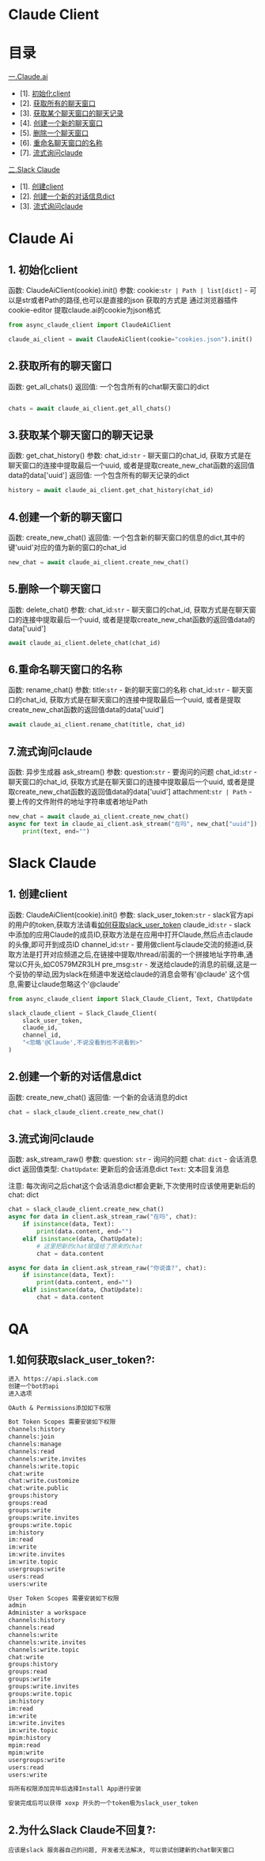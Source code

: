 # Claude Client

# 目录

[一.Claude.ai](#claude-ai)

- [1]. [初始化client](#1-初始化client)
- [2]. [获取所有的聊天窗口](#2获取所有的聊天窗口)
- [3]. [获取某个聊天窗口的聊天记录](#3获取某个聊天窗口的聊天记录)
- [4]. [创建一个新的聊天窗口](#4创建一个新的聊天窗口)
- [5]. [删除一个聊天窗口](#5删除一个聊天窗口)
- [6]. [重命名聊天窗口的名称](#6重命名聊天窗口的名称)
- [7]. [流式询问claude](#7流式询问claude)

[二.Slack Claude](#slack-claude)

- [1]. [创建client](#1-创建client)
- [2]. [创建一个新的对话信息dict](#2创建一个新的对话信息dict)
- [3]. [流式询问claude](#3流式询问claude)

# Claude Ai

## 1. 初始化client

函数:
ClaudeAiClient(cookie).init()
参数:
cookie:`str | Path | list[dict]` - 可以是str或者Path的路径,也可以是直接的json
获取的方式是 通过浏览器插件 cookie-editor 提取claude.ai的cookie为json格式

```python
from async_claude_client import ClaudeAiClient

claude_ai_client = await ClaudeAiClient(cookie="cookies.json").init()
```

## 2.获取所有的聊天窗口

函数:
get_all_chats()
返回值:
一个包含所有的chat聊天窗口的dict

```python

chats = await claude_ai_client.get_all_chats()

```

## 3.获取某个聊天窗口的聊天记录

函数:
get_chat_history()
参数:
chat_id:`str` - 聊天窗口的chat_id, 获取方式是在聊天窗口的连接中提取最后一个uuid,
或者是提取create_new_chat函数的返回值data的data['uuid']
返回值:
一个包含所有的聊天记录的dict

```python
history = await claude_ai_client.get_chat_history(chat_id)
```

## 4.创建一个新的聊天窗口

函数:
create_new_chat()
返回值:
一个包含新的聊天窗口的信息的dict,其中的键'uuid'对应的值为新的窗口的chat_id

```python
new_chat = await claude_ai_client.create_new_chat()
```

## 5.删除一个聊天窗口

函数:
delete_chat()
参数:
chat_id:`str` - 聊天窗口的chat_id, 获取方式是在聊天窗口的连接中提取最后一个uuid,
或者是提取create_new_chat函数的返回值data的data['uuid']

```python
await claude_ai_client.delete_chat(chat_id)
```

## 6.重命名聊天窗口的名称

函数:
rename_chat()
参数:
title:`str` - 新的聊天窗口的名称
chat_id:`str` - 聊天窗口的chat_id, 获取方式是在聊天窗口的连接中提取最后一个uuid,
或者是提取create_new_chat函数的返回值data的data['uuid']

```python
await claude_ai_client.rename_chat(title, chat_id)
```

## 7.流式询问claude

函数:
异步生成器 ask_stream()
参数:
question:`str` - 要询问的问题
chat_id:`str` - 聊天窗口的chat_id, 获取方式是在聊天窗口的连接中提取最后一个uuid,
或者是提取create_new_chat函数的返回值data的data['uuid']
attachment:`str | Path` - 要上传的文件附件的地址字符串或者地址Path

```python
new_chat = await claude_ai_client.create_new_chat()
async for text in claude_ai_client.ask_stream("在吗", new_chat["uuid"]):
    print(text, end="")
```

# Slack Claude

## 1. 创建client

函数:
ClaudeAiClient(cookie).init()
参数:
slack_user_token:`str` - slack官方api的用户的token,获取方法请看[如何获取slack_user_token](#1如何获取slack_user_token)
claude_id:`str` - slack中添加的应用Claude的成员ID,获取方法是在应用中打开Claude,然后点击claude的头像,即可开到成员ID
channel_id:`str` - 要用做client与claude交流的频道id,获取方法是打开对应频道之后,在链接中提取/thread/前面的一个拼接地址字符串,通常以C开头,如C0579MZR3LH
pre_msg:`str` - 发送给claude的消息的前缀,这是一个妥协的举动,因为slack在频道中发送给claude的消息会带有'@claude'
这个信息,需要让claude忽略这个'@claude'

```python
from async_claude_client import Slack_Claude_Client, Text, ChatUpdate

slack_claude_client = Slack_Claude_Client(
    slack_user_token,
    claude_id,
    channel_id,
    "<忽略'@Claude',不说没看到也不说看到>"
)
```

## 2.创建一个新的对话信息dict

函数:
create_new_chat()
返回值:
一个新的会话消息的dict

```python
chat = slack_claude_client.create_new_chat()
```

## 3.流式询问claude

函数:
ask_stream_raw()
参数:
question: `str` - 询问的问题
chat: `dict` - 会话消息dict
返回值类型:
`ChatUpdate`: 更新后的会话消息dict
`Text`: 文本回复消息

注意:
每次询问之后chat这个会话消息dict都会更新,下次使用时应该使用更新后的chat: dict

```python
chat = slack_claude_client.create_new_chat()
async for data in client.ask_stream_raw("在吗", chat):
    if isinstance(data, Text):
        print(data.content, end="")
    elif isinstance(data, ChatUpdate):
        # 这里把新的chat赋值给了原来的chat
        chat = data.content

async for data in client.ask_stream_raw("你说谁?", chat):
    if isinstance(data, Text):
        print(data.content, end="")
    elif isinstance(data, ChatUpdate):
        chat = data.content
```

# QA

## 1.如何获取slack_user_token?:

```md
进入 https://api.slack.com
创建一个bot的api
进入选项

OAuth & Permissions添加如下权限

Bot Token Scopes 需要安装如下权限
channels:history
channels:join
channels:manage
channels:read
channels:write.invites
channels:write.topic
chat:write
chat:write.customize
chat:write.public
groups:history
groups:read
groups:write
groups:write.invites
groups:write.topic
im:history
im:read
im:write
im:write.invites
im:write.topic
usergroups:write
users:read
users:write

User Token Scopes 需要安装如下权限
admin
Administer a workspace
channels:history
channels:read
channels:write
channels:write.invites
channels:write.topic
chat:write
groups:history
groups:read
groups:write
groups:write.invites
groups:write.topic
im:history
im:read
im:write
im:write.invites
im:write.topic
mpim:history
mpim:read
mpim:write
usergroups:write
users:read
users:write

将所有权限添加完毕后选择Install App进行安装

安装完成后可以获得 xoxp 开头的一个token极为slack_user_token
```

## 2.为什么Slack Claude不回复?:

    应该是slack 服务器自己的问题, 开发者无法解决, 可以尝试创建新的chat聊天窗口
